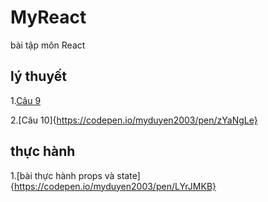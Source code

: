 # MyReact
bài tập môn React
## lý thuyết
1.[Câu 9](https://codepen.io/myduyen2003/pen/abKpeKM)

2.[Câu 10]{https://codepen.io/myduyen2003/pen/zYaNgLe}
## thực hành
1.[bài thực hành props và state]{https://codepen.io/myduyen2003/pen/LYrJMKB}
